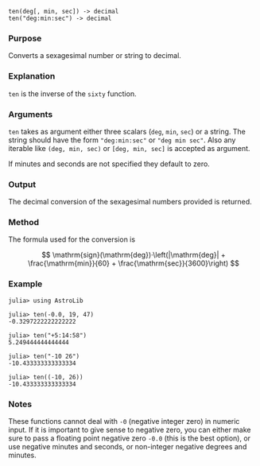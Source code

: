 ```
ten(deg[, min, sec]) -> decimal
ten("deg:min:sec") -> decimal
```

### Purpose

Converts a sexagesimal number or string to decimal.

### Explanation

`ten` is the inverse of the `sixty` function.

### Arguments

`ten` takes as argument either three scalars (`deg`, `min`, `sec`) or a string. The string should have the form `"deg:min:sec"` or `"deg min sec"`.  Also any iterable like `(deg, min, sec)` or `[deg, min, sec]` is accepted as argument.

If minutes and seconds are not specified they default to zero.

### Output

The decimal conversion of the sexagesimal numbers provided is returned.

### Method

The formula used for the conversion is

$$
\mathrm{sign}(\mathrm{deg})·\left(|\mathrm{deg}| + \frac{\mathrm{min}}{60} + \frac{\mathrm{sec}}{3600}\right)
$$

### Example

```jldoctest
julia> using AstroLib

julia> ten(-0.0, 19, 47)
-0.3297222222222222

julia> ten("+5:14:58")
5.249444444444444

julia> ten("-10 26")
-10.433333333333334

julia> ten((-10, 26))
-10.433333333333334
```

### Notes

These functions cannot deal with `-0` (negative integer zero) in numeric input. If it is important to give sense to negative zero, you can either make sure to pass a floating point negative zero `-0.0` (this is the best option), or use negative minutes and seconds, or non-integer negative degrees and minutes.
